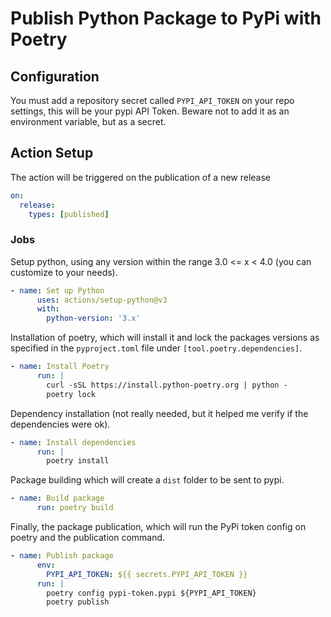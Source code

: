 # Publish Python Package to PyPi with Poetry

## Configuration

You must add a repository secret called `PYPI_API_TOKEN` on your repo settings, this will be your pypi API Token.
Beware not to add it as an environment variable, but as a secret.

## Action Setup

The action will be triggered on the publication of a new release

```yaml
on:
  release:
    types: [published]
```

### Jobs

Setup python, using any version within the range 3.0 <= x < 4.0 (you can customize to your needs).

```yaml
- name: Set up Python
      uses: actions/setup-python@v3
      with:
        python-version: '3.x'
```

Installation of poetry, which will install it and lock the packages versions as specified in the `pyproject.toml` file under `[tool.poetry.dependencies]`.

```yaml
- name: Install Poetry
      run: |
        curl -sSL https://install.python-poetry.org | python -
        poetry lock
```

Dependency installation (not really needed, but it helped me verify if the dependencies were ok).

```yaml
- name: Install dependencies
      run: |
        poetry install
```

Package building which will create a `dist` folder to be sent to pypi.

```yaml
- name: Build package
      run: poetry build
```

Finally, the package publication, which will run the PyPi token config on poetry and the publication command.

```yaml
- name: Publish package
      env:
        PYPI_API_TOKEN: ${{ secrets.PYPI_API_TOKEN }}
      run: |
        poetry config pypi-token.pypi ${PYPI_API_TOKEN}
        poetry publish
```
